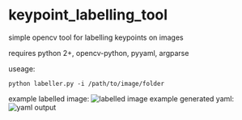 # keypoint_labelling_tool
simple opencv tool for labelling keypoints on images

requires python 2+, opencv-python, pyyaml, argparse

useage:
```
python labeller.py -i /path/to/image/folder
```
example labelled image:
![labelled image](https://github.com/M-A-Robson/keypoint_labelling_tool/labelled.png?raw=true)
example generated yaml:
![yaml output](https://github.com/M-A-Robson/keypoint_labelling_tool/yaml.png?raw=true)
